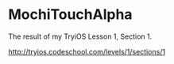 MochiTouchAlpha
===============

The result of my TryiOS Lesson 1, Section 1.

http://tryios.codeschool.com/levels/1/sections/1
